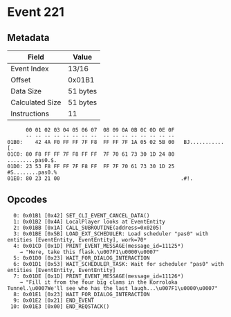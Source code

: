 # Event 221

## Metadata

| Field           | Value    |
|-----------------|----------|
| Event Index     | 13/16    |
| Offset          | 0x01B1   |
| Data Size       | 51 bytes |
| Calculated Size | 51 bytes |
| Instructions    | 11       |

```
      00 01 02 03 04 05 06 07  08 09 0A 0B 0C 0D 0E 0F
      -- -- -- -- -- -- -- --  -- -- -- -- -- -- -- --
01B0:    42 4A F0 FF FF 7F F8  FF FF 7F 1A 05 02 5B 00   BJ...........[.
01C0: 80 F8 FF FF 7F F8 FF FF  7F 70 61 73 30 1D 24 80  .........pas0.$.
01D0: 23 53 F8 FF FF 7F F8 FF  FF 7F 70 61 73 30 1D 25  #S........pas0.%
01E0: 80 23 21 00                                       .#!.            
```

## Opcodes

```
  0: 0x01B1 [0x42] SET_CLI_EVENT_CANCEL_DATA()
  1: 0x01B2 [0x4A] LocalPlayer looks at EventEntity
  2: 0x01BB [0x1A] CALL_SUBROUTINE(address=0x0205)
  3: 0x01BE [0x5B] LOAD_EXT_SCHEDULER: Load scheduler "pas0" with entities [EventEntity, EventEntity], work=70*
  4: 0x01CD [0x1D] PRINT_EVENT_MESSAGE(message_id=11125*)
    → "Here, take this flask.\u007F1\u0000\u0007"
  5: 0x01D0 [0x23] WAIT_FOR_DIALOG_INTERACTION
  6: 0x01D1 [0x53] WAIT_SCHEDULER_TASK: Wait for scheduler "pas0" with entities [EventEntity, EventEntity]
  7: 0x01DE [0x1D] PRINT_EVENT_MESSAGE(message_id=11126*)
    → "Fill it from the four big clams in the Korroloka Tunnel.\u0007We'll see who has the last laugh...\u007F1\u0000\u0007"
  8: 0x01E1 [0x23] WAIT_FOR_DIALOG_INTERACTION
  9: 0x01E2 [0x21] END_EVENT
 10: 0x01E3 [0x00] END_REQSTACK()
```
